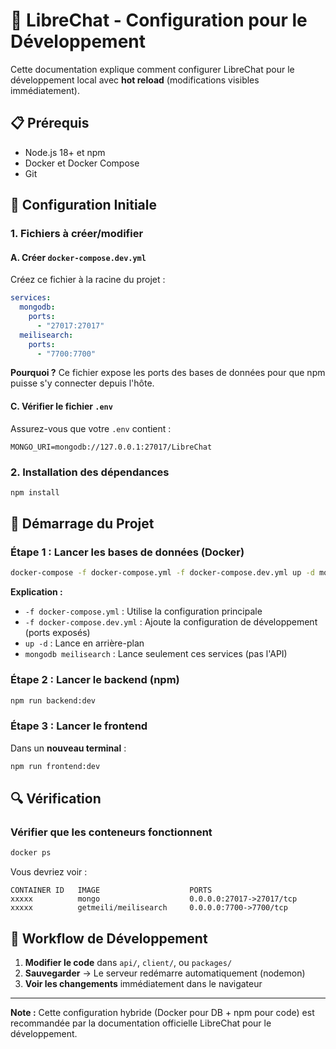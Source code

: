 # 🚀 LibreChat - Configuration pour le Développement

Cette documentation explique comment configurer LibreChat pour le développement local avec **hot reload** (modifications visibles immédiatement).

## 📋 Prérequis

- Node.js 18+ et npm
- Docker et Docker Compose
- Git

## 🔧 Configuration Initiale

### 1. Fichiers à créer/modifier

#### A. Créer `docker-compose.dev.yml`

Créez ce fichier à la racine du projet :

```yaml
services:
  mongodb:
    ports:
      - "27017:27017"
  meilisearch:
    ports:
      - "7700:7700"
```

**Pourquoi ?** Ce fichier expose les ports des bases de données pour que npm puisse s'y connecter depuis l'hôte.

#### C. Vérifier le fichier `.env`

Assurez-vous que votre `.env` contient :

```env
MONGO_URI=mongodb://127.0.0.1:27017/LibreChat
```

### 2. Installation des dépendances

```bash
npm install
```

## 🚀 Démarrage du Projet

### Étape 1 : Lancer les bases de données (Docker)

```bash
docker-compose -f docker-compose.yml -f docker-compose.dev.yml up -d mongodb meilisearch
```

**Explication :**
- `-f docker-compose.yml` : Utilise la configuration principale
- `-f docker-compose.dev.yml` : Ajoute la configuration de développement (ports exposés)
- `up -d` : Lance en arrière-plan
- `mongodb meilisearch` : Lance seulement ces services (pas l'API)

### Étape 2 : Lancer le backend (npm)

```bash
npm run backend:dev
```

### Étape 3 : Lancer le frontend 

Dans un **nouveau terminal** :

```bash
npm run frontend:dev
```

## 🔍 Vérification

### Vérifier que les conteneurs fonctionnent

```bash
docker ps
```

Vous devriez voir :
```
CONTAINER ID   IMAGE                    PORTS
xxxxx          mongo                    0.0.0.0:27017->27017/tcp
xxxxx          getmeili/meilisearch     0.0.0.0:7700->7700/tcp
```


## 🔄 Workflow de Développement

1. **Modifier le code** dans `api/`, `client/`, ou `packages/`
2. **Sauvegarder** → Le serveur redémarre automatiquement (nodemon)
3. **Voir les changements** immédiatement dans le navigateur

---

**Note :** Cette configuration hybride (Docker pour DB + npm pour code) est recommandée par la documentation officielle LibreChat pour le développement.
